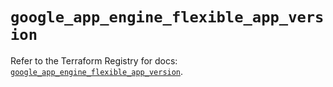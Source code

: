 # `google_app_engine_flexible_app_version`

Refer to the Terraform Registry for docs: [`google_app_engine_flexible_app_version`](https://registry.terraform.io/providers/hashicorp/google/5.43.1/docs/resources/app_engine_flexible_app_version).
